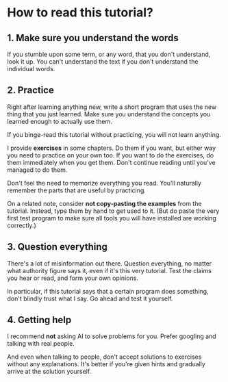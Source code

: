 # How to read this tutorial?

## 1. Make sure you understand the words

If you stumble upon some term, or any word, that you don't understand, look it up. You can't understand the text if you don't understand the individual words.

## 2. Practice

Right after learning anything new, write a short program that uses the new thing that you just learned. Make sure you understand the concepts you learned enough to actually use them.

If you binge-read this tutorial without practicing, you will not learn anything.

I provide **exercises** in some chapters. Do them if you want, but either way you need to practice on your own too. If you want to do the exercises, do them immediately when you get them. Don't continue reading until you've managed to do them.

Don't feel the need to memorize everything you read. You'll naturally remember the parts that are useful by practicing.

On a related note, consider **not copy-pasting the examples** from the tutorial. Instead, type them by hand to get used to it. (But do paste the very first test program to make sure all tools you will have installed are working correctly.)

## 3. Question everything

There's a lot of misinformation out there. Question everything, no matter what authority figure says it, even if it's this very tutorial. Test the claims you hear or read, and form your own opinions.

In particular, if this tutorial says that a certain program does something, don't blindly trust what I say. Go ahead and test it yourself.

## 4. Getting help

I recommend **not** asking AI to solve problems for you. Prefer googling and talking with real people.

And even when talking to people, don't accept solutions to exercises without any explanations. It's better if you're given hints and gradually arrive at the solution yourself.
